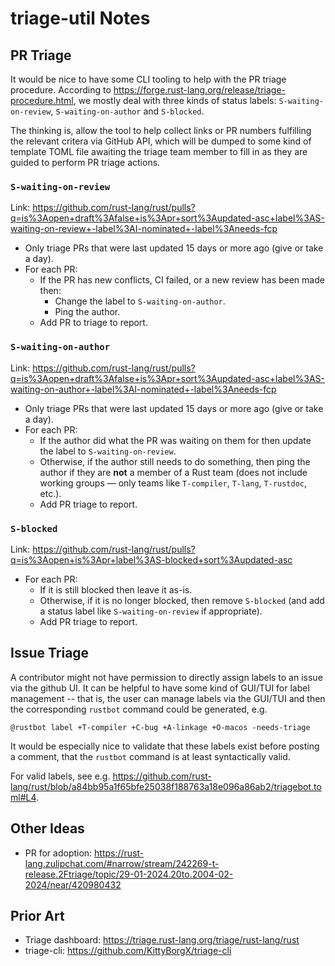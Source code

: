 # triage-util Notes

## PR Triage

It would be nice to have some CLI tooling to help with the PR triage procedure.
According to <https://forge.rust-lang.org/release/triage-procedure.html>, we
mostly deal with three kinds of status labels: `S-waiting-on-review`,
`S-waiting-on-author` and `S-blocked`.

The thinking is, allow the tool to help collect links or PR numbers fulfilling
the relevant critera via GitHub API, which will be dumped to some kind of
template TOML file awaiting the triage team member to fill in as they are
guided to perform PR triage actions.

### `S-waiting-on-review`

Link:
<https://github.com/rust-lang/rust/pulls?q=is%3Aopen+draft%3Afalse+is%3Apr+sort%3Aupdated-asc+label%3AS-waiting-on-review+-label%3AI-nominated+-label%3Aneeds-fcp>

- Only triage PRs that were last updated 15 days or more ago (give or take a
  day).
- For each PR:
    - If the PR has new conflicts, CI failed, or a new review has been made
      then:
        - Change the label to `S-waiting-on-author`.
        - Ping the author.
    - Add PR to triage to report.

### `S-waiting-on-author`

Link:
<https://github.com/rust-lang/rust/pulls?q=is%3Aopen+draft%3Afalse+is%3Apr+sort%3Aupdated-asc+label%3AS-waiting-on-author+-label%3AI-nominated+-label%3Aneeds-fcp>

- Only triage PRs that were last updated 15 days or more ago (give or take a
  day).
- For each PR:
    - If the author did what the PR was waiting on them for then update the
      label to `S-waiting-on-review`.
    - Otherwise, if the author still needs to do something, then ping the
      author if they are **not** a member of a Rust team (does not include
      working groups — only teams like `T-compiler`, `T-lang`, `T-rustdoc`,
      etc.).
    - Add PR triage to report.

### `S-blocked`

Link: <https://github.com/rust-lang/rust/pulls?q=is%3Aopen+is%3Apr+label%3AS-blocked+sort%3Aupdated-asc>

- For each PR:
    - If it is still blocked then leave it as-is.
    - Otherwise, if it is no longer blocked, then remove `S-blocked` (and add a
      status label like `S-waiting-on-review` if appropriate).
    - Add PR triage to report.

## Issue Triage

A contributor might not have permission to directly assign labels to an issue
via the github UI. It can be helpful to have some kind of GUI/TUI for label
management -- that is, the user can manage labels via the GUI/TUI and then
the corresponding `rustbot` command could be generated, e.g.

```
@rustbot label +T-compiler +C-bug +A-linkage +O-macos -needs-triage
```

It would be especially nice to validate that these labels exist before posting
a comment, that the `rustbot` command is at least syntactically valid.

For valid labels, see e.g.
<https://github.com/rust-lang/rust/blob/a84bb95a1f65bfe25038f188763a18e096a86ab2/triagebot.toml#L4>.

## Other Ideas

- PR for adoption:
  <https://rust-lang.zulipchat.com/#narrow/stream/242269-t-release.2Ftriage/topic/29-01-2024.20to.2004-02-2024/near/420980432>

## Prior Art

- Triage dashboard: <https://triage.rust-lang.org/triage/rust-lang/rust>
- triage-cli: <https://github.com/KittyBorgX/triage-cli>
